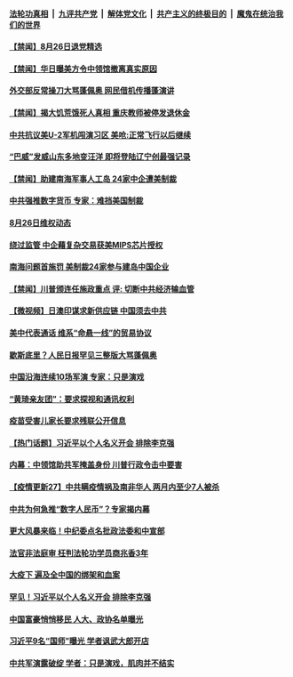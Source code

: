 

####  [法轮功真相](../../../../basic/blob/master/README.md?t=08270802) &nbsp;|&nbsp; [九评共产党](../../../../9ping.md/blob/master/README.md?t=08270802) &nbsp;|&nbsp; [解体党文化](../../../../jtdwh.md/blob/master/README.md?t=08270802)  &nbsp;|&nbsp; [共产主义的终极目的](../../../../gczydzjmd.md/blob/master/README.md?t=08270802) &nbsp;|&nbsp; [魔鬼在统治我们的世界](../../../../mgztzwmdsj.md/blob/master/README.md?t=08270802) 

#### [【禁闻】8月26日退党精选](../pages/prog204/a102927120.md?t=08270802) 


#### [【禁闻】华日曝美方令中领馆撤离真实原因](../pages/prog204/a102927103.md?t=08270802) 

#### [外交部反常操刀大骂蓬佩奥 网民借机传播蓬演讲](../pages/prog204/a102927094.md?t=08270802) 

#### [【禁闻】揭大饥荒饿死人真相 重庆教师被停发退休金](../pages/prog204/a102927068.md?t=08270802) 

#### [中共抗议美U-2军机闯演习区 美呛:正常飞行以后继续](../pages/prog204/a102927056.md?t=08270802) 

#### [“巴威”发威山东多地变汪洋 即将登陆辽宁创最强记录](../pages/prog204/a102927047.md?t=08270802) 

#### [【禁闻】助建南海军事人工岛 24家中企遭美制裁](../pages/prog204/a102927026.md?t=08270802) 

#### [中共强推数字货币 专家：难挡美国制裁](../pages/prog204/a102927021.md?t=08270802) 

#### [8月26日维权动态](../pages/prog204/a102927024.md?t=08270802) 

#### [绕过监管 中企藉复杂交易获美MIPS芯片授权](../pages/prog204/a102927004.md?t=08270802) 

#### [南海问题首施罚 美制裁24家参与建岛中国企业](../pages/prog204/a102926975.md?t=08270802) 

#### [【禁闻】川普颁连任施政重点 评: 切断中共经济输血管](../pages/prog204/a102926996.md?t=08270802) 

#### [【微视频】日澳印谋求新供应链 中国须去中共](../pages/prog204/a102926982.md?t=08270802) 

#### [美中代表通话 维系“命悬一线”的贸易协议](../pages/prog204/a102926262.md?t=08270802) 

#### [歇斯底里？人民日报罕见三整版大骂蓬佩奥](../pages/prog204/a102926227.md?t=08270802) 

#### [中国沿海连续10场军演 专家：只是演戏](../pages/prog204/a102926201.md?t=08270802) 

#### [“黄琦亲友团”：要求探视和通讯权利](../pages/prog204/a102926780.md?t=08270802) 

#### [疫苗受害儿家长要求残联公开信息](../pages/prog204/a102926748.md?t=08270802) 

#### [【热门话题】习近平以个人名义开会 排除李克强](../pages/prog204/a102926695.md?t=08270802) 

#### [内幕：中领馆助共军掩盖身份 川普行政令击中要害](../pages/prog204/a102926707.md?t=08270802) 

#### [【疫情更新27】中共瞒疫情祸及南非华人 两月内至少7人被杀](../pages/prog204/a102924362.md?t=08270802) 

#### [中共为何急推“数字人民币”？专家揭内幕](../pages/prog204/a102926628.md?t=08270802) 

#### [更大风暴来临！中纪委点名批政法委和中宣部](../pages/prog204/a102926602.md?t=08270802) 

#### [法官非法庭审 枉判法轮功学员商兆香3年](../pages/prog204/a102926577.md?t=08270802) 

#### [大疫下 遍及全中国的绑架和血案](../pages/prog204/a102926546.md?t=08270802) 

#### [罕见！习近平以个人名义开会 排除李克强](../pages/prog204/a102926508.md?t=08270802) 

#### [中国富豪悄悄移民 人大、政协名单曝光](../pages/prog204/a102926504.md?t=08270802) 

#### [习近平9名“国师”曝光 学者讽武大郎开店](../pages/prog204/a102926486.md?t=08270802) 

#### [中共军演露破绽 学者：只是演戏，肌肉并不结实](../pages/prog204/a102926473.md?t=08270802) 

